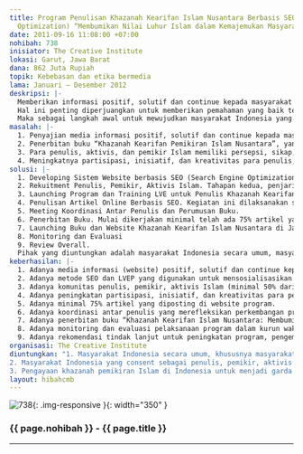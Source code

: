 ```yaml
---
title: Program Penulisan Khazanah Kearifan Islam Nusantara Berbasis SEO (Search Engine
  Optimization) “Membumikan Nilai Luhur Islam dalam Kemajemukan Masyarakat Indonesia”
date: 2011-09-16 11:08:00 +07:00
nohibah: 738
inisiator: The Creative Institute
lokasi: Garut, Jawa Barat
dana: 862 Juta Rupiah
topik: Kebebasan dan etika bermedia
lama: Januari – Desember 2012
deskripsi: |-
  Memberikan informasi positif, solutif dan continue kepada masyarakat Indonesia tentang khazanah kearifan Islam Nusantara demi membumikan nilai luhur Islam dalam kemajemukan masyarakat Indonesia melalui fasilitas website berbasis SEO dan buku cetak.
  Hal ini penting diperjuangkan untuk memberikan pemahaman yang baik tentang prinsip-prinsip toleransi dan non-diskriminasi sehingga masyarakat Indonesia, yang terdiri dari berbagai suku, etnis, agama, kepercayaan, dan kebudayaan, dapat saling menghargai setiap perbedaan yang ada dan menghormati hak-hak minoritas.
  Maka sebagai langkah awal untuk mewujudkan masyarakat Indonesia yang lebih toleran dan menghargai hak-hak minoritas, Lembaga Studi Agama dan Filsafat (LSAF) memiliki gagasan untuk terjun dalam perhelatan religious blankspot di dunia Internet. Semangat ini terumuskan dalam penyelenggaraan program “Penulisan Khazanah Kearifan Islam Nusantara Berbasis SEO (Search Engine Optimization)” dengan tema “Membumikan Nilai Luhur Islam dalam Kemajemukan Masyarakat Indonesia”.
masalah: |-
  1. Penyajian media informasi positif, solutif dan continue kepada masyarakat Indonesia, berupa website/kontens keagamaan yang menyuguhkan pemikiran-pemikiran Islam yang penuh nilai kearifan dalam menata kemajemukan masyarakat Indonesia.
  2. Penerbitan buku “Khazanah Kearifan Pemikiran Islam Nusantara”, yang mengedepankan dialog, saling menghargai, non diskriminatif, dan menciptakan suasana penuh kedamaian dalam tatanan kemajemukan masyarakat Indonesia.
  3. Para penulis, aktivis, dan pemikir Islam memiliki persepsi, sikap, dan tindakan serta keterampilan menggali dan menghidupkan nilai-nilai luhur dan kearifan Islam menciptakan masyarakat Indonesia yang damai dan saling menghargai.
  4. Meningkatnya partisipasi, inisiatif, dan kreativitas para penulis, pemikir, dan aktivis Islam dalam menghadapi kemajemukan masyarakat Indonesia untuk menciptakan keharmonisan bermasyarakat dan bernegara.
solusi: |-
  1. Developing Sistem Website berbasis SEO (Search Engine Optimization). Tahapan awal membangun website yang menampung gagasan, informasi, pemikiran Islam yang positif, solutif.
  2. Rekuitment Penulis, Pemikir, Aktivis Islam. Tahapan kedua, penjaringan para penulis, pemikir, dan aktivis Islam yang memiliki spirit untuk menciptakan perdamaian, rasa respect, dan non diskriminatif.
  3. Launching Program dan Training LVE untuk Penulis Khazanah Kearifan Islam Nusantara Berbasis SEO.
  4. Penulisan Artikel Online Berbasis SEO. Kegiatan ini dilaksanakan selama program berjalan, penulisan 6000 artikel online oleh para penulis, editing dan checking plagiat di copyspace.com.
  5. Meeting Koordinasi Antar Penulis dan Perumusan Buku.
  6. Penerbitan Buku. Mulai dikerjakan minimal telah ada 75% artikel yang telah diposting. Sehingga, tiga bulan sebelum program berakhir, buku “Khazanah Kearifan Islam Nusantara: Membumikan Nilai Luhur Islam dalam Kemajemukan Masyarakat Indonesia” selesai cetak.
  7. Launching Buku dan Website Khazanah Kearifan Islam Nusantara di Jakarta, Garut, Yogjakarta.
  8. Monitoring dan Evaluasi
  9. Review Overall.
  Pihak yang diuntungkan adalah masyarakat Indonesia secara umum, masyarakat Indonesia yang consent sebagai penulis, pemikir, aktivis Islam di berbagai bidang yang memberikan sumbangsih pemikiran dan gerakan untuk menegakkan konstitusi Negara, turut andil memperjuangkan hak asasi manusia, mengatasi kemajemukan masyarakat Indonesia, serta pengayaan khazanah pemikiran Islam di Indonesia untuk menjadi garda depan dan rujukan utama dalam kemajuan konstitusi dan penegakkan hak-hak dasar manusia.
keberhasilan: |-
  1. Adanya media informasi (website) positif, solutif dan continue kepada masyarakat Indonesia yang menyuguhkan pemikiran-pemikiran Islam yang penuh nilai kearifan dalam menata kemajemukan masyarakat Indonesia.
  2. Adanya metode SEO dan LVEP yang digunakan untuk mensosialisasikan dan menghidupkan nilai-nilai luhur kearifan Islam dalam pemikiran Islam di Indonesia.
  3. Adanya komunitas penulis, pemikir, aktivis Islam (minimal 50% dari target 100 penulis) yang memiliki keterampilan menggali dan menghidupkan spirit atau nilai-nilai luhur Islam untuk menciptakan masyarakat yang harmonis dan damai.
  4. Adanya peningkatan partisipasi, inisiatif, dan kreativitas para penulis, pemikir, dan aktivis Islam di berbagai media informasi dalam menghadapi kemajemukan masyarakat Indonesia dengan terbangunnya persepsi, sikap, dan tindakan yang berbasis pada nilai-nilai luhur dan kearifan Islam untuk menciptakan keharmonisan bermasyarakat dan bernegara.
  5. Adanya minimal 75% artikel yang diposting di website program.
  6. Adanya koordinasi antar penulis yang merefleksikan perkembangan program di dunia maya dan dampaknya pada iklim pemikiran Islam di Indonesia. Serta koordinasi untuk merumuskan naskah buku yang diambil dari artikel online pilihan.
  7. Adanya penerbitan buku “Khazanah Kearifan Islam Nusantara: Membumikan Nilai Luhur Islam dalam Kemajemukan Masyarakat Indonesia”, yang mengedepankan semangat perdamaian, mengutamakan dialog dan musyawarah, saling menghargai, non diskriminatif dalam tatanan kemajemukan masyarakat Indonesia.
  8. Adanya monitoring dan evaluasi pelaksanaan program dalam kurun waktu 2 bulan sekali.
  9. Adanya rekomendasi tindak lanjut untuk peningkatan program, pengembangan dan konsolidari jejaring, dan strategi advokasi dan aksi selanjutnya.
organisasi: The Creative Institute
diuntungkan: "1. Masyarakat Indonesia secara umum, khususnya masyarakat pengguna internet (user).
2. Masyarakat Indonesia yang consent sebagai penulis, pemikir, aktivis Islam di berbagai bidang yang memberikan sumbangsih pemikiran dan gerakan untuk menegakkan konstitusi Negara, turut andil memperjuangkan hak asasi manusia, mengatasi kemajemukan masyarakat Indonesia.
3. Pengayaan khazanah pemikiran Islam di Indonesia untuk menjadi garda depan dan rujukan utama dalam kemajuan konstitusi dan penegakkan hak-hak dasar manusia."
layout: hibahcmb
---
```


![738](/static/img/hibahcmb/738.png){: .img-responsive }{: width="350" }

### {{ page.nohibah }} - {{ page.title }}

---
